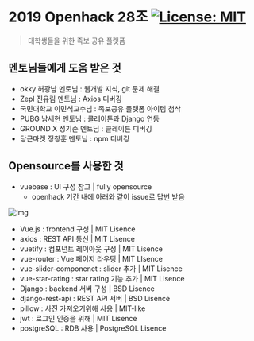 # 2019 Openhack 28조 [![License: MIT](https://img.shields.io/badge/License-MIT-yellow.svg)](https://opensource.org/licenses/MIT)

> 대학생들을 위한 족보 공유 플랫폼

## 멘토님들에게 도움 받은 것

- okky 허광남 멘토님 : 웹개발 지식, git 문제 해결
- Zepl 진유림 멘토님 : Axios 디버깅
- 국민대학교 이민석교수님 : 족보공유 플랫폼 아이템 첨삭
- PUBG 남세현 멘토님 : 클레이튼과 Django 연동
- GROUND X 성기준 멘토님 : 클레이튼 디버깅
- 당근마켓 정창훈 멘토님 : npm 디버깅

## Opensource를 사용한 것

- vuebase : UI 구성 참고 | fully opensource
  - openhack 기간 내에 아래와 같이 issue로 답변 받음

![img](http://ww4.sinaimg.cn/large/006tNc79gy1g4gfgbhks3j30xu0u01kx.jpg)

- Vue.js : frontend 구성 | MIT Lisence
- axios : REST API 통신 | MIT  Lisence
- vuetify : 컴포넌트 레이아웃 구성 | MIT Lisence
- vue-router : Vue 페이지 라우팅 | MIT LIsence
- vue-slider-componenet : slider 추가 | MIT Lisence
- vue-star-rating : star rating 기능 추가 | MIT Lisence
- Django : backend 서버 구성 | BSD Lisence
- django-rest-api : REST API 서버 | BSD Lisence
- pillow : 사진 가져오기위해 사용 | MIT-like
- jwt : 로그인 인증을 위해 | MIT Lisence
- postgreSQL : RDB 사용 | PostgreSQL Lisence
